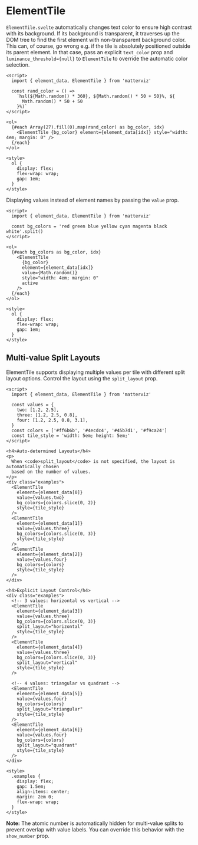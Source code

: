 # ElementTile

`ElementTile.svelte` automatically changes text color to ensure high contrast with its background. If its background is transparent, it traverses up the DOM tree to find the first element with non-transparent background color. This can, of course, go wrong e.g. if the tile is absolutely positioned outside its parent element. In that case, pass an explicit `text_color` prop and `luminance_threshold={null}` to `ElementTile` to override the automatic color selection.

```svelte example code_above
<script>
  import { element_data, ElementTile } from 'matterviz'

  const rand_color = () =>
    `hsl(${Math.random() * 360}, ${Math.random() * 50 + 50}%, ${
      Math.random() * 50 + 50
    }%)`
</script>

<ol>
  {#each Array(27).fill(0).map(rand_color) as bg_color, idx}
    <ElementTile {bg_color} element={element_data[idx]} style="width: 4em; margin: 0" />
  {/each}
</ol>

<style>
  ol {
    display: flex;
    flex-wrap: wrap;
    gap: 1em;
  }
</style>
```

Displaying values instead of element names by passing the `value` prop.

```svelte example code_above
<script>
  import { element_data, ElementTile } from 'matterviz'

  const bg_colors = 'red green blue yellow cyan magenta black white'.split()
</script>

<ol>
  {#each bg_colors as bg_color, idx}
    <ElementTile
      {bg_color}
      element={element_data[idx]}
      value={Math.random()}
      style="width: 4em; margin: 0"
      active
    />
  {/each}
</ol>

<style>
  ol {
    display: flex;
    flex-wrap: wrap;
    gap: 1em;
  }
</style>
```

## Multi-value Split Layouts

ElementTile supports displaying multiple values per tile with different split layout options. Control the layout using the `split_layout` prop.

```svelte example code_above
<script>
  import { element_data, ElementTile } from 'matterviz'

  const values = {
    two: [1.2, 2.5],
    three: [1.2, 2.5, 0.8],
    four: [1.2, 2.5, 0.8, 3.1],
  }
  const colors = ['#ff6b6b', '#4ecdc4', '#45b7d1', '#f9ca24']
  const tile_style = 'width: 5em; height: 5em;'
</script>

<h4>Auto-determined Layouts</h4>
<p>
  When <code>split_layout</code> is not specified, the layout is automatically chosen
  based on the number of values.
</p>
<div class="examples">
  <ElementTile
    element={element_data[0]}
    value={values.two}
    bg_colors={colors.slice(0, 2)}
    style={tile_style}
  />
  <ElementTile
    element={element_data[1]}
    value={values.three}
    bg_colors={colors.slice(0, 3)}
    style={tile_style}
  />
  <ElementTile
    element={element_data[2]}
    value={values.four}
    bg_colors={colors}
    style={tile_style}
  />
</div>

<h4>Explicit Layout Control</h4>
<div class="examples">
  <!-- 3 values: horizontal vs vertical -->
  <ElementTile
    element={element_data[3]}
    value={values.three}
    bg_colors={colors.slice(0, 3)}
    split_layout="horizontal"
    style={tile_style}
  />
  <ElementTile
    element={element_data[4]}
    value={values.three}
    bg_colors={colors.slice(0, 3)}
    split_layout="vertical"
    style={tile_style}
  />

  <!-- 4 values: triangular vs quadrant -->
  <ElementTile
    element={element_data[5]}
    value={values.four}
    bg_colors={colors}
    split_layout="triangular"
    style={tile_style}
  />
  <ElementTile
    element={element_data[6]}
    value={values.four}
    bg_colors={colors}
    split_layout="quadrant"
    style={tile_style}
  />
</div>

<style>
  .examples {
    display: flex;
    gap: 1.5em;
    align-items: center;
    margin: 2em 0;
    flex-wrap: wrap;
  }
</style>
```

**Note:** The atomic number is automatically hidden for multi-value splits to prevent overlap with value labels. You can override this behavior with the `show_number` prop.
